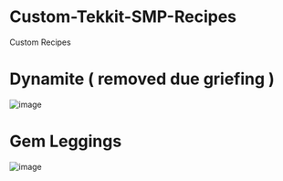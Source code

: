 # Custom-Tekkit-SMP-Recipes
Custom Recipes

# Dynamite ( removed due griefing )
![image](https://github.com/user-attachments/assets/c2c35c9b-6c2f-4ffa-9329-5bf3d23c6887)

# Gem Leggings
![image](https://github.com/user-attachments/assets/f5e5ba66-e4c6-4f65-95fb-c63a41c7f8c4)

